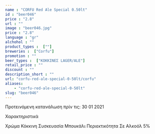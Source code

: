 ```yaml
---
name : "CORFU Red Ale Special 0.50lt"
id : "beer046"
price : "2.8"
url : ""
image : "beer046.jpg"
price : "2.8"
language : "gr"
alchohol : ""
product_types :  [""]
breweries :  ["Corfu"]
promotion : ""
beer_types :  ["ΚΟΚΚΙΝΕΣ LAGER/ALE"]
retail_price : ""
discount : ""
description_short : ""
url: "corfu-red-ale-special-0-50lt/corfu"
aliases: 
    - "corfu-red-ale-special-0-50lt"
slug: "beer046"
---
```


Προτεινόμενη κατανάλωση πρίν τις: 30 01 2021

Χαρακτηριστικά

Χρώμα
Κόκκινη
Συσκευασία
Μπουκάλι
Περιεκτικότητα Σε Αλκοόλ
5%